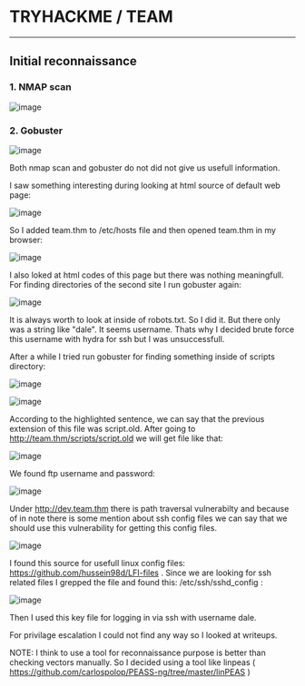 # TRYHACKME / TEAM

---------------------------------------

## Initial reconnaissance

### 1. NMAP scan

![image](https://user-images.githubusercontent.com/99633184/189061898-e8eb5a97-3bcb-4f8d-9c43-0b25fc3a9342.png)

### 2. Gobuster

![image](https://user-images.githubusercontent.com/99633184/189062650-062ade4e-6884-4af4-9ec1-ff25e4298925.png)


Both nmap scan and gobuster do not did not give us usefull information.

I saw something interesting during looking at html source of default web page:

![image](https://user-images.githubusercontent.com/99633184/189063425-18a933bf-6dee-410c-8358-b1b484c8303e.png)

So I added team.thm to /etc/hosts file and then opened team.thm in my browser:

![image](https://user-images.githubusercontent.com/99633184/189063921-e6006d07-ac39-487a-8745-dcf94057ddb9.png)

I also loked at html codes of this page but there was nothing meaningfull. For finding directories of the second site I run gobuster again:

![image](https://user-images.githubusercontent.com/99633184/189064435-fd522e22-c9a1-4233-b284-0c6a5eb823cb.png)

It is always worth to look at inside of robots.txt. So I did it. But there only was a string like "dale". It seems username. Thats why I decided brute force this username with hydra for ssh but I was unsuccessfull.

After a while I tried run gobuster for finding something inside of scripts directory:

![image](https://user-images.githubusercontent.com/99633184/189066598-8f8b7910-6ba8-4ae5-a304-2d5d96491eef.png)

![image](https://user-images.githubusercontent.com/99633184/189069643-7f2e80c6-5ff3-4c63-9ff8-8f6f27837d12.png)


According to the highlighted sentence, we can say that the previous extension of this file was script.old. After going to http://team.thm/scripts/script.old we will get file like that:

![image](https://user-images.githubusercontent.com/99633184/189070640-6889b57c-6a1c-43c1-aeec-e51471485649.png)

We found ftp username and password:

![image](https://user-images.githubusercontent.com/99633184/189071245-b91a52d3-8544-46b3-b319-4bead7ae92a1.png)

Under http://dev.team.thm there is path traversal vulnerabilty and because of in note there is some mention about ssh config files we can say that we should use this vulnerability for getting this config files.

![image](https://user-images.githubusercontent.com/99633184/189072907-2d26b112-9d2d-46ed-a982-e62019a6ae89.png)

I found this source for usefull linux config files: https://github.com/hussein98d/LFI-files . Since we are looking for ssh related files I grepped the file and found this: /etc/ssh/sshd_config :

![image](https://user-images.githubusercontent.com/99633184/189334360-698d07b7-03f1-4170-8655-5d2cb8301359.png)

Then I used this key file for logging in via ssh with username dale.


For privilage escalation I could not find any way so I looked at writeups.

NOTE: I think to use a tool for reconnaissance purpose is better than checking vectors manually. So I decided using a tool like linpeas ( https://github.com/carlospolop/PEASS-ng/tree/master/linPEAS )
